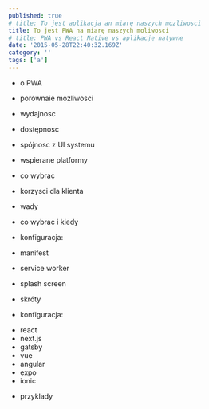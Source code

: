 ```yaml
---
published: true
# title: To jest aplikacja an miarę naszych mozliwosci
title: To jest PWA na miarę naszych moliwosci
# title: PWA vs React Native vs aplikacje natywne
date: '2015-05-28T22:40:32.169Z'
category: ''
tags: ['a']
---
```


- o PWA

- porównaie mozliwosci
- wydajnosc
- dostępnosc
- spójnosc z UI systemu
- wspierane platformy

- co wybrac

- korzysci dla klienta

- wady

- co wybrac i kiedy

- konfiguracja:
- manifest
- service worker
- splash screen
- skróty

- konfiguracja:
* react
* next.js
* gatsby
* vue
* angular
* expo
* ionic

- przyklady
